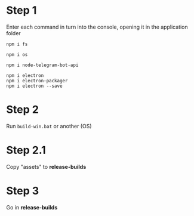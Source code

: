 # Step 1
Enter each command in turn into the console, opening it in the application folder
```
npm i fs

npm i os 

npm i node-telegram-bot-api 

npm i electron
npm i electron-packager
npm i electron --save
```

# Step 2
Run ``build-win.bat`` or another (OS)
# Step 2.1
Copy "assets" to **release-builds**

# Step 3
Go in **release-builds**
